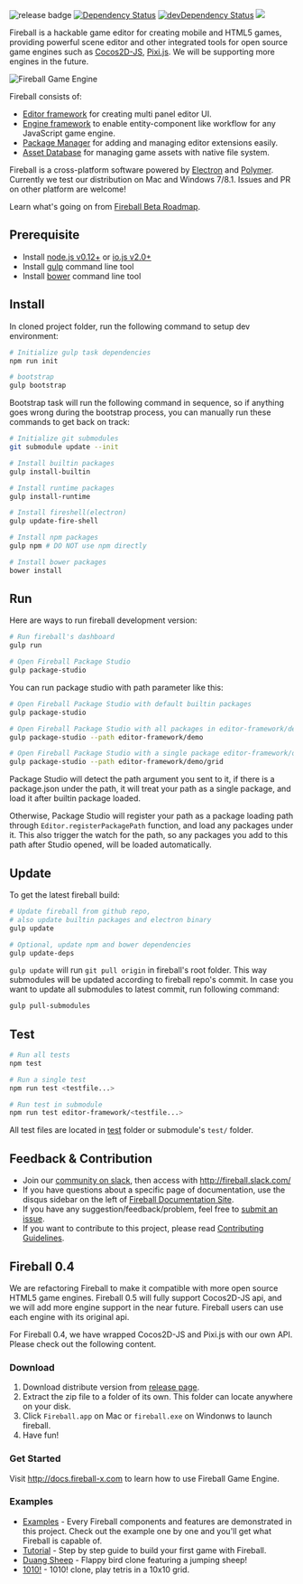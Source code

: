 ![release badge](https://img.shields.io/github/tag/fireball-x/fireball.svg)
[![Dependency Status](https://david-dm.org/fireball-x/fireball.svg)](https://david-dm.org/fireball-x/fireball)
[![devDependency Status](https://david-dm.org/fireball-x/fireball/dev-status.svg)](https://david-dm.org/fireball-x/fireball#info=devDependencies)
<a href="https://fireball.slack.com"><img src="http://fireball-slack.herokuapp.com/badge.svg"></a>

Fireball is a hackable game editor for creating mobile and HTML5 games, providing powerful scene editor and other integrated tools for open source game engines such as [Cocos2D-JS](https://github.com/cocos2d/cocos2d-js), [Pixi.js](https://github.com/GoodBoyDigital/pixi.js). We will be supporting more engines in the future.

![Fireball Game Engine](https://cloud.githubusercontent.com/assets/344547/6882303/a8b7a740-d5ba-11e4-9518-e6494b1c94fa.png)

Fireball consists of:

- [Editor framework](https://github.com/fireball-x/editor-framework) for creating multi panel editor UI.
- [Engine framework](https://github.com/fireball-x/engine-framework) to enable entity-component like workflow for any JavaScript game engine.
- [Package Manager](https://github.com/fireball-packages/package-manager) for adding and managing editor extensions easily.
- [Asset Database](https://github.com/fireball-x/asset-db) for managing game assets with native file system.

Fireball is a cross-platform software powered by [Electron](https://github.com/fireball-x/electron) and [Polymer](http://www.polymer-project.org/). Currently we test our distribution on Mac and Windows 7/8.1. Issues and PR on other platform are welcome!

Learn what's going on from [Fireball Beta Roadmap](https://github.com/fireball-x/fireball/issues/3).

## Prerequisite

- Install [node.js v0.12+](https://nodejs.org/) or [io.js v2.0+](https://iojs.org/en/index.html)
- Install [gulp](https://github.com/gulpjs/gulp) command line tool
- Install [bower](http://bower.io/) command line tool

## Install

In cloned project folder, run the following command to setup dev environment:

```bash
# Initialize gulp task dependencies
npm run init

# bootstrap
gulp bootstrap
```

Bootstrap task will run the following command in sequence, so if anything goes wrong during the bootstrap process, you can manually run these commands to get back on track:

```bash
# Initialize git submodules
git submodule update --init

# Install builtin packages
gulp install-builtin

# Install runtime packages
gulp install-runtime

# Install fireshell(electron)
gulp update-fire-shell

# Install npm packages
gulp npm # DO NOT use npm directly

# Install bower packages
bower install
```

## Run

Here are ways to run fireball development version:

```bash
# Run fireball's dashboard
gulp run

# Open Fireball Package Studio
gulp package-studio
```

You can run package studio with path parameter like this:

```bash
# Open Fireball Package Studio with default builtin packages
gulp package-studio

# Open Fireball Package Studio with all packages in editor-framework/demo loaded
gulp package-studio --path editor-framework/demo

# Open Fireball Package Studio with a single package editor-framework/demo/grid loaded
gulp package-studio --path editor-framework/demo/grid
```

Package Studio will detect the path argument you sent to it, if there is a
package.json under the path, it will treat your path as a single package, and load
it after builtin package loaded.

Otherwise, Package Studio will register your path as a package loading path through
`Editor.registerPackagePath` function, and load any packages under it. This also trigger
the watch for the path, so any packages you add to this path after Studio opened, will
be loaded automatically.

## Update

To get the latest fireball build:

```bash
# Update fireball from github repo,
# also update builtin packages and electron binary
gulp update

# Optional, update npm and bower dependencies
gulp update-deps
```

`gulp update` will run `git pull origin` in fireball's root folder. This way submodules will be updated according to fireball repo's commit. In case you want to update all submodules to latest commit, run following command:

```bash
gulp pull-submodules
```

## Test

```bash
# Run all tests
npm test

# Run a single test
npm run test <testfile...>

# Run test in submodule
npm run test editor-framework/<testfile...>
```

All test files are located in [test](/test/) folder or submodule's `test/` folder.


## Feedback & Contribution

- Join our [community on slack](https://fireball-slack.herokuapp.com), then access with http://fireball.slack.com/
- If you have questions about a specific page of documentation, use the disqus sidebar on the left of [Fireball Documentation Site](http://docs.fireball-x.com).
- If you have any suggestion/feedback/problem, feel free to [submit an issue](https://github.com/fireball-x/fireball/issues).
- If you want to contribute to this project, please read [Contributing Guidelines](https://github.com/fireball-x/fireball/blob/master/CONTRIBUTING.md).


## Fireball 0.4

We are refactoring Fireball to make it compatible with more open source HTML5 game engines. Fireball 0.5 will fully support Cocos2D-JS api, and we will add more engine support in the near future. Fireball users can use each engine with its original api.

For Fireball 0.4, we have wrapped Cocos2D-JS and Pixi.js with our own API. Please check out the following content.

### Download

1. Download distribute version from [release page](https://github.com/fireball-x/fireball/releases).
2. Extract the zip file to a folder of its own. This folder can locate anywhere on your disk.
3. Click `Fireball.app` on Mac or `fireball.exe` on Windonws to launch fireball.
4. Have fun!

### Get Started

Visit http://docs.fireball-x.com to learn how to use Fireball Game Engine.

### Examples

- [Examples](https://github.com/fireball-x/examples) - Every Fireball components and features are demonstrated in this project. Check out the example one by one and you'll get what Fireball is capable of.
- [Tutorial](https://github.com/fireball-x/tutorial) - Step by step guide to build your first game with Fireball.
- [Duang Sheep](https://github.com/fireball-x/game-duang-sheep) - Flappy bird clone featuring a jumping sheep!
- [1010!](https://github.com/fireball-x/game-1010) - 1010! clone, play tetris in a 10x10 grid.
